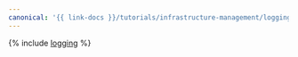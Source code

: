 ```yaml
---
canonical: '{{ link-docs }}/tutorials/infrastructure-management/logging'
---
```


{% include [logging](../../_tutorials/security/logging.md) %}

